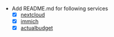 - Add README.md for following services
    - [x] [nextcloud](https://nextcloud.com/)
    - [x] [immich](https://immich.app/)
    - [x] [actualbudget](https://actualbudget.org/)
